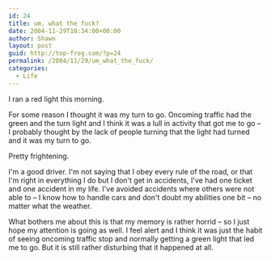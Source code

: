 ```yaml
---
id: 24
title: um, what the fuck?
date: 2004-11-29T10:34:00+00:00
author: Shawn
layout: post
guid: http://top-frog.com/?p=24
permalink: /2004/11/29/um_what_the_fuck/
categories:
  - Life
---
```

I ran a red light this morning.

For some reason I thought it was my turn to go. Oncoming traffic had the green and the turn light and I think it was a lull in activity that got me to go – I probably thought by the lack of people turning that the light had turned and it was my turn to go.

Pretty frightening.

I'm a good driver. I'm not saying that I obey every rule of the road, or that I'm right in everything I do but I don't get in accidents, I've had one ticket and one accident in my life. I've avoided accidents where others were not able to – I know how to handle cars and don't doubt my abilities one bit – no matter what the weather.

What bothers me about this is that my memory is rather horrid – so I just hope my attention is going as well. I feel alert and I think it was just the habit of seeing oncoming traffic stop and normally getting a green light that led me to go. But it is still rather disturbing that it happened at all.

